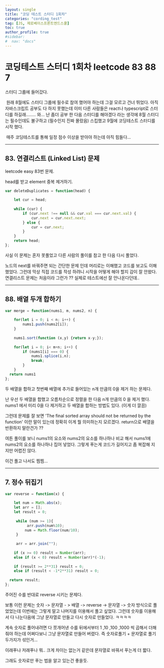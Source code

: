 ```yaml
---
layout: single
title: "코딩 테스트 스터디 1회차"
categories: "cording_test"
tag: [JS, 제로베이스프론트엔드스쿨]
toc: true
author_profile: true
#sidebar:
#  nav: "docs"
---
```


# 코딩테스트 스터디 1회차 leetcode 83 88 7



 스터디 그룹에 들어갔다. 

​	원래 8월에도 스터디 그룹에 필수로 참여 했어야 하는데 그걸 모르고 건너 뛰었다. 아직 자바스크립트 공부도 다 하지 못했는데 이미 다른 사람들은 react나 typescript로 스터디를 하길래........ 와... 난 좀더 공부 한 다음 스터디를 해야겠다 라는 생각에 8월 스터디는 필수인데도 불구하고 (필수인지 진짜 몰랐음)  스킵했고 9월에 코딩테스트 스터디를 시작 했다.

​	매주 코딩테스트를 통해 일정 점수 이상을 받아야 하는데 아직 힘들다...



------

## 83. 연결리스트 (Linked List) 문제



leetcode easy 83번 문제.

head를 받고 element 중복 제거하기.

```javascript
var deleteDuplicates = function(head) {
   
    let cur = head;
    
    while (cur) {
        if (cur.next !== null && cur.val === cur.next.val) {
            cur.next = cur.next.next;
        } else {
            cur = cur.next;
        }
    }
    return head;
};
```



 사실 이 문제는 혼자 못풀었고 다른 사람의 풀이를 참고 한 다음 다시 풀었다. 

 노드의 next를 바꿔주면 되는 간단한 문제 인데 머리로는 이해했고 코드를 보고도 이해 했었다. 그런데 막상 직접 코드를 작성 하려니 시작을 어떻게 해야 할지 감이 잘 안왔다. 연결리스트 문제는 처음이라 그런가 ?? 실제로 테스트에선 잘 안나온다던데.. 





------

## 88. 배열 두개 합하기



```javascript
var merge = function(nums1, m, nums2, n) {
  
    for(let i = 0; i < n; i++) {
        nums1.push(nums2[i]);
    }
    
    nums1.sort(function (x,y) {return x-y;});
    
    for(let i = 0; i< m+n; i++) {
        if (nums1[i] === 0) {
            nums1.splice(i,n);
            break;
        }
    }   
  return nums1       
};
```



 두 배열을 합하고 첫번째 배열에 추가로 들어있는 n개 만큼의 0을 제거 하는 문제다. 

 난 우선 두 배열을 합했고 오름차순으로 정렬을 한 다음 n개 만큼의 0 을 제거 했다.  nums1 에서 미리 0을 다 제거하고 두 배열을 합하는 방법도 있다. (이게 더 깔끔)

그런데 문제를 잘 보면 'The final sorted array should not be returned by the function' 이란 말이 있는데 정확히 이게 뭘 의미하는지 모르겠다. return으로 배열을 반환하지 말란건가 ?? 

 여튼 풀이를 보니 nums1의 요소와 nums2의 요소를 하나하나 비교 해서 nums1에 nums2의 요소를 하나하나 집어 넣었다. 그렇게 푸는게 코드가 길어지고 좀 복잡해 지지만 어렵진 않다. 

 이건 풀고 나서도 찜찜...



------

## 7.  정수 뒤집기



```javascript
var reverse = function(x) {
  
    let num = Math.abs(x);
    let arr = [];
    let result = 0;
  
     while (num >= 1){
          arr.push(num%10);
         num = Math.floor(num/10);
     }
   
     arr = arr.join("");
  
    if (x >= 0) result = Number(arr);
    else if (x < 0) result = Number(arr)*(-1);
    
    if (result >= 2**31) result = 0;
    else if (result < -1*2**31) result = 0;
    
  return result;
};
```



주어진 수를 반대로 reverse 시키는 문제다. 

보통 이런 문제는 숫자 -> 문자열 - > 배열 -> reverse -> 문자열 -> 숫자 방식으로 풀었었는데 이번에는 그렇게 말고 나머지를 이용해서 풀고 싶었다.  그런데 숫자를 이용해서 다 나눈다음에 그냥 문자열로 만들고 다시 숫자로 만들었다. ㅋㅋㅋㅋ

 계속 숫자로 풀어내려면 다 쪼개어낸 수를 뒤에서부터 1 ,10 ,100 ,1000 씩 곱해서 더해줘야 하는데 어쩌다보니 그냥 문자열로 만들어 버렸다. 즉 숫자로풀기 + 문자열로 풀기 두가지가 섞인거... 



이래푸나 저래푸나 뭐.. 크게 차이는 없는거 같은데 문자열로 바꿔서 푸는게 더 짧다. 

그래도 숫자로만 푸는 법을 알고 있는건 좋을듯. 
